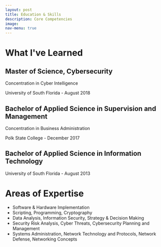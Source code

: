 ```yaml
---
layout: post
title: Education & Skills
description: Core Competencies
image: 
nav-menu: true
---
```


<h1>What I've Learned</h1>
  <div class="content">
    <h2>Master of Science, Cybersecurity</h2>
        <p>Concentration in Cyber Intelligence</p>
        <p>University of South Florida - August 2018<p/>
      <h2>Bachelor of Applied Science in Supervision and Management</h2>
        <p>Concentration in Business Administration</p>
        <p>Polk State College - December 2017</p>
    <h2>Bachelor of Applied Science in Information Technology</h2>
        <p>University of South Florida - August 2013 </p>
<h1>Areas of Expertise</h1>
<ul>
    <li>Software & Hardware Implementation </li>
    <li>Scripting, Programming, Cryptography </li>
    <li>Data Analysis, Information Security, Strategy & Decision Making</li>
    <li>Security Risk Analysis, Cyber Threats, Cybersecurity Planning and Management</li>
    <li>Systems Administration,  Network Technology and Protocols, Network Defense, Networking Concepts</li>
</ul>
